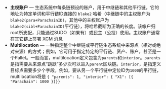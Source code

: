  - **主权账户** — 生态系统中每条链预设的账户，用于中继链和其他平行链。它的地址为特定单词和平行链ID连接的 `blake2` 哈希（中继链中的主权账户为`blake2(para+ParachainID)`，其他中的主权账户为`blake2(sibl+ParachainID)`平行链），将哈希截断为正确的长度。该帐户归root所支配，只能通过SUDO（如果有）或民主（公投）使用。主权账户通常在其它链上签署 XCM 消息
 - **Multilocation** —  一种指定整个中继链或平行链生态系统中来源点（相对或绝对来源）的方式；例如，它可用于指定特定的平行链、资产、账户，甚至是一个Pallet。一般而言，multilocation定义包含为`parents`和`interior`。`parents`是指需要从来源点“跳跃”多少次可以进入`parent`区块链。`interior`，是指定义目标点需要多少个字段。例如，要从另一个平行链中定位ID为`1000`的平行链，multilocation将是 `{ "parents": 1, "interior": { "X1": [{ "Parachain": 1000 }]}}`